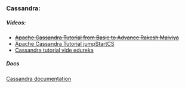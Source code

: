 ### Cassandra:

##### Videos:
- [~~Apache Cassandra Tutorial from Basic to Advance Rakesh Malviya~~](https://www.youtube.com/watch?v=TlB50JR2UUY&list=PLiLpmqwkwkCtUtXioKVyB0jpcxro0qQAh)  
- [Apache Cassandra Tutorial jumpStartCS](https://www.youtube.com/playlist?list=PLalrWAGybpB-L1PGA-NfFu2uiWHEsdscD)  
- [Cassandra tutorial vide edureka](https://www.youtube.com/playlist?list=PL9ooVrP1hQOGJ4Yz9vbytkRmLaD6weg8k)  
##### Docs   
[Cassandra documentation](https://cassandra.apache.org)
